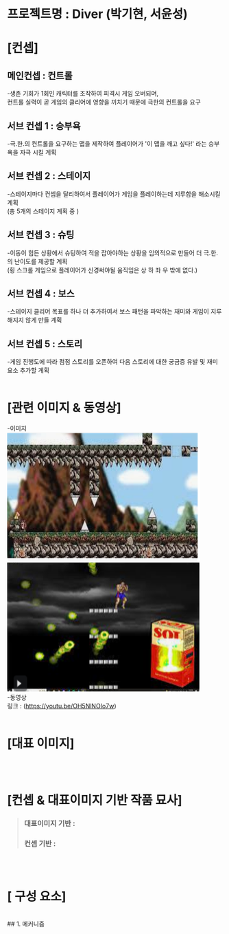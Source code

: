 프로젝트명 : Diver (박기현, 서윤성)
==================
# [컨셉]

## 메인컨셉 : 컨트롤  
-생존 기회가 1회인 캐릭터를 조작하여 피격시 게임 오버되며,  
 컨트롤 실력이 곧 게임의 클리어에 영향을 끼치기 때문에 극한의 컨트롤을 요구
## 서브 컨셉 1 : 승부욕  
-극.한.의 컨트롤을 요구하는 맵을 제작하여 플레이어가 '이 맵을 깨고 싶다!' 라는  승부욕을 자극 시킬 계획
## 서브 컨셉 2 : 스테이지  
-스테이지마다 컨셉을 달리하여서 플레이어가 게임을 플레이하는데 지루함을 해소시킬 계획  
(총 5개의 스테이지 계획 중 )
## 서브 컨셉 3 : 슈팅  
-이동이 힘든 상황에서 슈팅하여 적을 잡아야하는 상황을 임의적으로 만들어 더 극.한.의 난이도를 제공할 계획  
(횡 스크롤 게임으로 플레이어가 신경써야될 움직임은 상 하 좌 우 밖에 없다.)
## 서브 컨셉 4 : 보스  
-스테이지 클리어 목표를 하나 더 추가하여서 보스 패턴을 파악하는 재미와 게임이 지루해지지 않게 만들 계획  
## 서브 컨셉 5 : 스토리  
-게임 진행도에 따라 점점 스토리를 오픈하여 다음 스토리에 대한 궁금증 유발 및 재미요소 추가할 계획
<br><br>
# [관련 이미지 & 동영상]  
-이미지  
<img src="./img/image1.jpg" width="450px" height="300px">  
<img src="./img/image2.jpg" width="450px" height="300px">  
-동영상  
링크 : (https://youtu.be/OH5NlNOIo7w)
<br><br>
# [대표 이미지]  

<br><br>
# [컨셉 & 대표이미지 기반 작품 묘사]  
> ### 대표이미지 기반 :
> ### 컨셉 기반 :
<br><br>
# [<Diver> 구성 요소]  
<br>
## 1. 메커니즘
